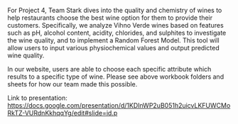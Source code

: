 For Project 4, Team Stark dives into the quality and chemistry of wines to help restaurants choose the best wine option for them to provide their customers. Specifically, we analyze Vihno Verde wines based on features such as pH, alcohol content, acidity, chlorides, and sulphites to investigate the wine quality, and to implement a Random Forest Model. This tool will allow users to input various physiochemical values and output predicted wine quality. 

In our website, users are able to choose each specific attribute which results to a specific type of wine. Please see above workbook folders and sheets for how our team made this possible. 

Link to presentation: https://docs.google.com/presentation/d/1KDInWP2uB051h2uicvLKFUWCMoRkTZ-VURdnKkhqqYg/edit#slide=id.p
